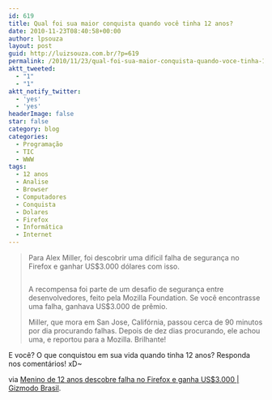 ```yaml
---
id: 619
title: Qual foi sua maior conquista quando você tinha 12 anos?
date: 2010-11-23T08:40:58+00:00
author: lpsouza
layout: post
guid: http://luizsouza.com.br/?p=619
permalink: /2010/11/23/qual-foi-sua-maior-conquista-quando-voce-tinha-12-anos/
aktt_tweeted:
  - "1"
  - "1"
aktt_notify_twitter:
  - 'yes'
  - 'yes'
headerImage: false
star: false
category: blog
categories:
  - Programação
  - TIC
  - WWW
tags:
  - 12 anos
  - Analise
  - Browser
  - Computadores
  - Conquista
  - Dolares
  - Firefox
  - Informática
  - Internet
---
```

> Para Alex Miller, foi descobrir uma difícil falha de segurança no Firefox e ganhar US$3.000 dólares com isso.
> 
> <p style="text-align: center">
>   <a href="http://www.gizmodo.com.br/conteudo/menino-de-12-anos-descobre-falha-no-firefox-e-ganha-us3000"><img src='http://ihcenter.com.br/luizsouza/files/2010/11/alexmiller.jpg' alt='' /></a>
> </p>
> 
> A recompensa foi parte de um desafio de segurança entre desenvolvedores, feito pela Mozilla Foundation. Se você encontrasse uma falha, ganhava US$3.000 de prêmio.
> 
> Miller, que mora em San Jose, Califórnia, passou cerca de 90 minutos por dia procurando falhas. Depois de dez dias procurando, ele achou uma, e reportou para a Mozilla. Brilhante!

E você? O que conquistou em sua vida quando tinha 12 anos? Responda nos comentários! xD~

via [Menino de 12 anos descobre falha no Firefox e ganha US$3.000 | Gizmodo Brasil](http://www.gizmodo.com.br/conteudo/menino-de-12-anos-descobre-falha-no-firefox-e-ganha-us3000).